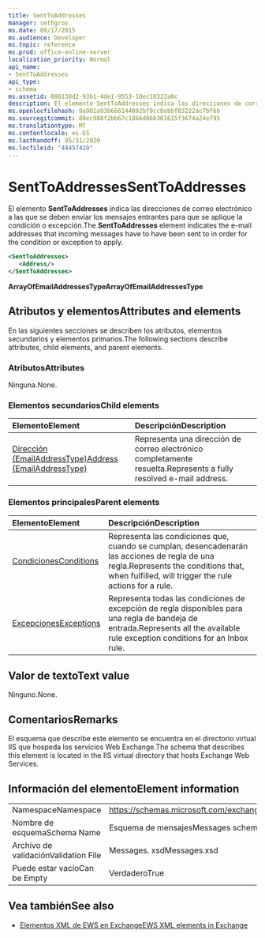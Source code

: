 ```yaml
---
title: SentToAddresses
manager: sethgros
ms.date: 09/17/2015
ms.audience: Developer
ms.topic: reference
ms.prod: office-online-server
localization_priority: Normal
api_name:
- SentToAddresses
api_type:
- schema
ms.assetid: 086130d2-93b1-4de1-9553-10ec10322a0c
description: El elemento SentToAddresses indica las direcciones de correo electrónico a las que se deben enviar los mensajes entrantes para que se aplique la condición o excepción.
ms.openlocfilehash: 9a901a93b666144092bf9cc8ebbf03222ac7bf6b
ms.sourcegitcommit: 88ec988f2bb67c1866d06b361615f3674a24e795
ms.translationtype: MT
ms.contentlocale: es-ES
ms.lasthandoff: 05/31/2020
ms.locfileid: "44457420"
---
```

# <a name="senttoaddresses"></a><span data-ttu-id="21dfb-103">SentToAddresses</span><span class="sxs-lookup"><span data-stu-id="21dfb-103">SentToAddresses</span></span>

<span data-ttu-id="21dfb-104">El elemento **SentToAddresses** indica las direcciones de correo electrónico a las que se deben enviar los mensajes entrantes para que se aplique la condición o excepción.</span><span class="sxs-lookup"><span data-stu-id="21dfb-104">The **SentToAddresses** element indicates the e-mail addresses that incoming messages have to have been sent to in order for the condition or exception to apply.</span></span> 
  
```XML
<SentToAddresses>
   <Address/>
</SentToAddresses>
```

 <span data-ttu-id="21dfb-105">**ArrayOfEmailAddressesType**</span><span class="sxs-lookup"><span data-stu-id="21dfb-105">**ArrayOfEmailAddressesType**</span></span>
## <a name="attributes-and-elements"></a><span data-ttu-id="21dfb-106">Atributos y elementos</span><span class="sxs-lookup"><span data-stu-id="21dfb-106">Attributes and elements</span></span>

<span data-ttu-id="21dfb-107">En las siguientes secciones se describen los atributos, elementos secundarios y elementos primarios.</span><span class="sxs-lookup"><span data-stu-id="21dfb-107">The following sections describe attributes, child elements, and parent elements.</span></span>
  
### <a name="attributes"></a><span data-ttu-id="21dfb-108">Atributos</span><span class="sxs-lookup"><span data-stu-id="21dfb-108">Attributes</span></span>

<span data-ttu-id="21dfb-109">Ninguna.</span><span class="sxs-lookup"><span data-stu-id="21dfb-109">None.</span></span>
  
### <a name="child-elements"></a><span data-ttu-id="21dfb-110">Elementos secundarios</span><span class="sxs-lookup"><span data-stu-id="21dfb-110">Child elements</span></span>

|<span data-ttu-id="21dfb-111">**Elemento**</span><span class="sxs-lookup"><span data-stu-id="21dfb-111">**Element**</span></span>|<span data-ttu-id="21dfb-112">**Descripción**</span><span class="sxs-lookup"><span data-stu-id="21dfb-112">**Description**</span></span>|
|:-----|:-----|
|[<span data-ttu-id="21dfb-113">Dirección (EmailAddressType)</span><span class="sxs-lookup"><span data-stu-id="21dfb-113">Address (EmailAddressType)</span></span>](address-emailaddresstype.md) <br/> |<span data-ttu-id="21dfb-114">Representa una dirección de correo electrónico completamente resuelta.</span><span class="sxs-lookup"><span data-stu-id="21dfb-114">Represents a fully resolved e-mail address.</span></span>  <br/> |
   
### <a name="parent-elements"></a><span data-ttu-id="21dfb-115">Elementos principales</span><span class="sxs-lookup"><span data-stu-id="21dfb-115">Parent elements</span></span>

|<span data-ttu-id="21dfb-116">**Elemento**</span><span class="sxs-lookup"><span data-stu-id="21dfb-116">**Element**</span></span>|<span data-ttu-id="21dfb-117">**Descripción**</span><span class="sxs-lookup"><span data-stu-id="21dfb-117">**Description**</span></span>|
|:-----|:-----|
|[<span data-ttu-id="21dfb-118">Condiciones</span><span class="sxs-lookup"><span data-stu-id="21dfb-118">Conditions</span></span>](conditions.md) <br/> |<span data-ttu-id="21dfb-119">Representa las condiciones que, cuando se cumplan, desencadenarán las acciones de regla de una regla.</span><span class="sxs-lookup"><span data-stu-id="21dfb-119">Represents the conditions that, when fulfilled, will trigger the rule actions for a rule.</span></span>  <br/> |
|[<span data-ttu-id="21dfb-120">Excepciones</span><span class="sxs-lookup"><span data-stu-id="21dfb-120">Exceptions</span></span>](exceptions.md) <br/> |<span data-ttu-id="21dfb-121">Representa todas las condiciones de excepción de regla disponibles para una regla de bandeja de entrada.</span><span class="sxs-lookup"><span data-stu-id="21dfb-121">Represents all the available rule exception conditions for an Inbox rule.</span></span>  <br/> |
   
## <a name="text-value"></a><span data-ttu-id="21dfb-122">Valor de texto</span><span class="sxs-lookup"><span data-stu-id="21dfb-122">Text value</span></span>

<span data-ttu-id="21dfb-123">Ninguno.</span><span class="sxs-lookup"><span data-stu-id="21dfb-123">None.</span></span>
  
## <a name="remarks"></a><span data-ttu-id="21dfb-124">Comentarios</span><span class="sxs-lookup"><span data-stu-id="21dfb-124">Remarks</span></span>

<span data-ttu-id="21dfb-125">El esquema que describe este elemento se encuentra en el directorio virtual IIS que hospeda los servicios Web Exchange.</span><span class="sxs-lookup"><span data-stu-id="21dfb-125">The schema that describes this element is located in the IIS virtual directory that hosts Exchange Web Services.</span></span>
  
## <a name="element-information"></a><span data-ttu-id="21dfb-126">Información del elemento</span><span class="sxs-lookup"><span data-stu-id="21dfb-126">Element information</span></span>

|||
|:-----|:-----|
|<span data-ttu-id="21dfb-127">Namespace</span><span class="sxs-lookup"><span data-stu-id="21dfb-127">Namespace</span></span>  <br/> |https://schemas.microsoft.com/exchange/services/2006/messages  <br/> |
|<span data-ttu-id="21dfb-128">Nombre de esquema</span><span class="sxs-lookup"><span data-stu-id="21dfb-128">Schema Name</span></span>  <br/> |<span data-ttu-id="21dfb-129">Esquema de mensajes</span><span class="sxs-lookup"><span data-stu-id="21dfb-129">Messages schema</span></span>  <br/> |
|<span data-ttu-id="21dfb-130">Archivo de validación</span><span class="sxs-lookup"><span data-stu-id="21dfb-130">Validation File</span></span>  <br/> |<span data-ttu-id="21dfb-131">Messages. xsd</span><span class="sxs-lookup"><span data-stu-id="21dfb-131">Messages.xsd</span></span>  <br/> |
|<span data-ttu-id="21dfb-132">Puede estar vacío</span><span class="sxs-lookup"><span data-stu-id="21dfb-132">Can be Empty</span></span>  <br/> |<span data-ttu-id="21dfb-133">Verdadero</span><span class="sxs-lookup"><span data-stu-id="21dfb-133">True</span></span>  <br/> |
   
## <a name="see-also"></a><span data-ttu-id="21dfb-134">Vea también</span><span class="sxs-lookup"><span data-stu-id="21dfb-134">See also</span></span>



- [<span data-ttu-id="21dfb-135">Elementos XML de EWS en Exchange</span><span class="sxs-lookup"><span data-stu-id="21dfb-135">EWS XML elements in Exchange</span></span>](ews-xml-elements-in-exchange.md)


